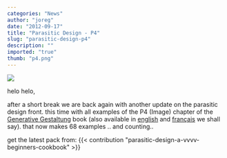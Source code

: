 ```yaml
---
categories: "News"
author: "joreg"
date: "2012-09-17"
title: "Parasitic Design - P4"
slug: "parasitic-design-p4"
description: ""
imported: "true"
thumb: "p4.png"
---
```



![](p4.png)

helo helo,

after a short break we are back again with another update on the parasitic design front. this time with all examples of the P4 (Image) chapter of the [Generative Gestaltung](http://generativegestaltung.de/) book (also available in [english](http://www.amazon.com/Generative-Design-Visualize-Program-Processing/dp/1616890770/ref=sr_1_1?s=books&ie=UTF8&qid=1345550558&sr=1-1&keywords=generative+design) and [français](http://www.amazon.fr/Design-g%C3%A9n%C3%A9ratif-Concevoir-programmer-visualiser/dp/2350172155/ref=sr_1_2?ie=UTF8&qid=1345550741&sr=8-2) we shall say). that now makes 68 examples .. and counting..

get the latest pack from:
{{< contribution "parasitic-design-a-vvvv-beginners-cookbook" >}}